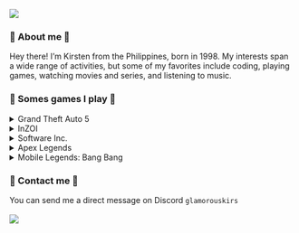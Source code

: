 ![](https://github.com/user-attachments/assets/6de4fa2b-3879-4d8d-9aff-b5b681fb9a73)
### 🩷 About me 🩷
Hey there! I’m Kirsten from the Philippines, born in 1998. My interests span a wide range of activities, but some of my favorites include coding, playing games, watching movies and series, and listening to music.

### 🩷 Somes games I play 🩷
<details>
<summary>Grand Theft Auto 5</summary>
I haven't finished the story yet. But looking forward to. I'm just lazy.
</details>

<details>
<summary>InZOI</summary>
Not officially released yet, but I tried their Character Studio demo. I just loved it.
</details>

<details>
<summary>Software Inc.</summary>
I like managing my virtual company.
</details>

<details>
<summary>Apex Legends</summary>
I only play this game only when I'm really in the mood to loot and then d1e right after landing.
</details>

<details>
<summary>Mobile Legends: Bang Bang</summary>
I open this game almost everyday. I don't know why. When I'm feeling bored, I open their app and then close it right away.
</details>

### 🩷 Contact me 🩷
You can send me a direct message on Discord `glamorouskirs`
<br> <br>
![](https://github.com/user-attachments/assets/6de4fa2b-3879-4d8d-9aff-b5b681fb9a73)
